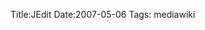 Title:JEdit
Date:2007-05-06
Tags:  mediawiki

<div style="overflow:auto;height:1px;">
[good example cover
letter](http://example-of-volume.2cdrgvb.org/good-example-cover-letter.html)
[jsp submit
example](http://example-of-volume.2cdrgvb.org/jsp-submit-example.html)
[example letters of financial
need](http://example-of-volume.2cdrgvb.org/example-letters-of-financial-need.html)
[copyright - infringement
example](http://example-of-volume.2cdrgvb.org/copyright-infringement-example.html)
[structural damage report
example](http://example-of-volume.2cdrgvb.org/structural-damage-report-example.html)
[codes +
example](http://example-of-volume.2cdrgvb.org/codes-example.html) [full
sentence outline
example](http://example-of-volume.2cdrgvb.org/full-sentence-outline-example.html)
[example research paper free
chocolate](http://example-of-volume.2cdrgvb.org/example-research-paper-free-chocolate.html)
[example of intaglio
printing](http://example-of-volume.2cdrgvb.org/example-of-intaglio-printing.html)
[example psycommetric
tests](http://example-of-volume.2cdrgvb.org/example-psycommetric-tests.html)
[example of haiku
poem](http://example-of-volume.2cdrgvb.org/example-of-haiku-poem.html)
[example of
repition](http://example-of-volume.2cdrgvb.org/example-of-repition.html)
[business plan example
resturaunt](http://example-of-volume.2cdrgvb.org/business-plan-example-resturaunt.html)
[example of project
scope](http://example-of-volume.2cdrgvb.org/example-of-project-scope.html)
[example of touch math
concept](http://example-of-volume.2cdrgvb.org/example-of-touch-math-concept.html)
[bass drum information
example](http://example-of-volume.2cdrgvb.org/bass-drum-information-example.html)
[cash example flow
free](http://example-of-volume.2cdrgvb.org/cash-example-flow-free.html)
[apa referencing
example](http://example-of-volume.2cdrgvb.org/apa-referencing-example.html)
[an example of
acrostic](http://example-of-volume.2cdrgvb.org/an-example-of-acrostic.html)
[reume example](http://example-of-volume.2cdrgvb.org/reume-example.html)
[rejection letter and
example](http://example-of-volume.2cdrgvb.org/rejection-letter-and-example.html)
[recent example of natural
disasters](http://example-of-volume.2cdrgvb.org/recent-example-of-natural-disasters.html)
[stitch many photos into one how to by
example](http://example-of-volume.2cdrgvb.org/stitch-many-photos-into-one-how-to-by-example.html)
[house plan
example](http://example-of-volume.2cdrgvb.org/house-plan-example.html)
[example of cerulean
blue](http://example-of-volume.2cdrgvb.org/example-of-cerulean-blue.html)
[change request example in
it](http://example-of-volume.2cdrgvb.org/change-request-example-in-it.html)
[example of sales
letter](http://example-of-volume.2cdrgvb.org/example-of-sales-letter.html)
[stored procedures with
example](http://example-of-volume.2cdrgvb.org/stored-procedures-with-example.html)
[quote sheet
example](http://example-of-volume.2cdrgvb.org/quote-sheet-example.html)
[effective listening
example](http://example-of-volume.2cdrgvb.org/effective-listening-example.html)
[example of acrostic
poems](http://example-of-volume.2cdrgvb.org/example-of-acrostic-poems.html)
[example of a selection
criteria](http://example-of-volume.2cdrgvb.org/example-of-a-selection-criteria.html)
[create table
example](http://example-of-volume.2cdrgvb.org/create-table-example.html)
[c++ code example to increase
prices](http://example-of-volume.2cdrgvb.org/c-code-example-to-increase-prices.html)
[career portfolio
example](http://example-of-volume.2cdrgvb.org/career-portfolio-example.html)
[rejection letter and example and
realtor](http://example-of-volume.2cdrgvb.org/rejection-letter-and-example-and-realtor.html)
[aerobic and anaerobic
exercise](http://aerobic-and-anaerobic-exercise.2cdrgvb.org/index.html)
[head standing as an
exercise](http://aerobic-and-anaerobic-exercise.2cdrgvb.org/head-standing-as-an-exercise.html)
[exercise ball workout
routines](http://aerobic-and-anaerobic-exercise.2cdrgvb.org/exercise-ball-workout-routines.html)
[exercise calories burned
counters](http://aerobic-and-anaerobic-exercise.2cdrgvb.org/exercise-calories-burned-counters.html)
[viszla
exercise](http://aerobic-and-anaerobic-exercise.2cdrgvb.org/viszla-exercise.html)
[exercise equipment leg press
lansing](http://aerobic-and-anaerobic-exercise.2cdrgvb.org/exercise-equipment-leg-press-lansing.html)
[free water exercise for weight
loss](http://aerobic-and-anaerobic-exercise.2cdrgvb.org/free-water-exercise-for-weight-loss.html)
[adductor
exercise](http://aerobic-and-anaerobic-exercise.2cdrgvb.org/adductor-exercise.html)
[lower back
exercise](http://aerobic-and-anaerobic-exercise.2cdrgvb.org/lower-back-exercise.html)
[prices foraerobic exercise
classes](http://aerobic-and-anaerobic-exercise.2cdrgvb.org/prices-foraerobic-exercise-classes.html)
[exercise children
tampa](http://aerobic-and-anaerobic-exercise.2cdrgvb.org/exercise-children-tampa.html)
[pregnancy exercise
dvd's](http://aerobic-and-anaerobic-exercise.2cdrgvb.org/pregnancy-exercise-dvd-s.html)
[exercise in osteoarthritis
patient](http://aerobic-and-anaerobic-exercise.2cdrgvb.org/exercise-in-osteoarthritis-patient.html)
[exercise to slim
thighs](http://aerobic-and-anaerobic-exercise.2cdrgvb.org/exercise-to-slim-thighs.html)
[types of exercise for
children](http://aerobic-and-anaerobic-exercise.2cdrgvb.org/types-of-exercise-for-children.html)
[recovery after
exercise](http://aerobic-and-anaerobic-exercise.2cdrgvb.org/recovery-after-exercise.html)
[stefanie schwartz exercise small
dogs](http://aerobic-and-anaerobic-exercise.2cdrgvb.org/stefanie-schwartz-exercise-small-dogs.html)
[survey of
exercise](http://aerobic-and-anaerobic-exercise.2cdrgvb.org/survey-of-exercise.html)
[water exercise
cartoons](http://aerobic-and-anaerobic-exercise.2cdrgvb.org/water-exercise-cartoons.html)
[show exercise for gym
ball](http://aerobic-and-anaerobic-exercise.2cdrgvb.org/show-exercise-for-gym-ball.html)
[exercise
menustration](http://aerobic-and-anaerobic-exercise.2cdrgvb.org/exercise-menustration.html)
[exercise for nordic
rider](http://aerobic-and-anaerobic-exercise.2cdrgvb.org/exercise-for-nordic-rider.html)
[buttock
exercise](http://aerobic-and-anaerobic-exercise.2cdrgvb.org/buttock-exercise.html)
[free exercise site for
women](http://aerobic-and-anaerobic-exercise.2cdrgvb.org/free-exercise-site-for-women.html)
[exercise
time](http://aerobic-and-anaerobic-exercise.2cdrgvb.org/exercise-time.html)
[sesame street exercise
music](http://aerobic-and-anaerobic-exercise.2cdrgvb.org/sesame-street-exercise-music.html)
[home gym
exercise](http://aerobic-and-anaerobic-exercise.2cdrgvb.org/home-gym-exercise.html)
[fcat,
exercise](http://aerobic-and-anaerobic-exercise.2cdrgvb.org/fcat-exercise.html)
[exercise program for morbid
obese](http://aerobic-and-anaerobic-exercise.2cdrgvb.org/exercise-program-for-morbid-obese.html)
[pull up exercise
program](http://aerobic-and-anaerobic-exercise.2cdrgvb.org/pull-up-exercise-program.html)
[swiss ball exercise
illustrations](http://aerobic-and-anaerobic-exercise.2cdrgvb.org/swiss-ball-exercise-illustrations.html)
[modifications to exercise for blind
people](http://aerobic-and-anaerobic-exercise.2cdrgvb.org/modifications-to-exercise-for-blind-people.html)
[treadmill exercise
opinions](http://aerobic-and-anaerobic-exercise.2cdrgvb.org/treadmill-exercise-opinions.html)
[weight control exercise
program](http://aerobic-and-anaerobic-exercise.2cdrgvb.org/weight-control-exercise-program.html)
[exercise
tracker](http://aerobic-and-anaerobic-exercise.2cdrgvb.org/exercise-tracker.html)
[teaching about
exercise](http://aerobic-and-anaerobic-exercise.2cdrgvb.org/teaching-about-exercise.html)
[life experience degree
cad](http://life-experience-degree-cad.2cdrgvb.org/index.html) [the
petty
experience](http://life-experience-degree-cad.2cdrgvb.org/the-petty-experience.html)
[experience the world of exlcusive hip hop
music](http://life-experience-degree-cad.2cdrgvb.org/experience-the-world-of-exlcusive-hip-hop-music.html)
[nero digital experience play share
video](http://life-experience-degree-cad.2cdrgvb.org/nero-digital-experience-play-share-video.html)
[people to people+negative
experience](http://life-experience-degree-cad.2cdrgvb.org/people-to-people-negative-experience.html)
[fios optimized support experience
learn](http://life-experience-degree-cad.2cdrgvb.org/fios-optimized-support-experience-learn.html)
[explain and mangerial and
experience](http://life-experience-degree-cad.2cdrgvb.org/explain-and-mangerial-and-experience.html)
[city, life, negative, social
experience](http://life-experience-degree-cad.2cdrgvb.org/city-life-negative-social-experience.html)
[experience in a
flight](http://life-experience-degree-cad.2cdrgvb.org/experience-in-a-flight.html)
[telemarketing jobs
experience](http://life-experience-degree-cad.2cdrgvb.org/telemarketing-jobs-experience.html)
[heavy horse experience
uk](http://life-experience-degree-cad.2cdrgvb.org/heavy-horse-experience-uk.html)
[choose a job to get
experience](http://life-experience-degree-cad.2cdrgvb.org/choose-a-job-to-get-experience.html)
[theory into 2.4 dnp
experiment](http://theory-into-2-4-dnp-experiment.2cdrgvb.org/index.html)
[a control in a scientific
experiment](http://theory-into-2-4-dnp-experiment.2cdrgvb.org/a-control-in-a-scientific-experiment.html)
[distillation of jack daniels-
experiment](http://theory-into-2-4-dnp-experiment.2cdrgvb.org/distillation-of-jack-daniels-experiment.html)
[tennis ball experiment to do with the
heart](http://theory-into-2-4-dnp-experiment.2cdrgvb.org/tennis-ball-experiment-to-do-with-the-heart.html)
[experiment 626 stitch
costume](http://theory-into-2-4-dnp-experiment.2cdrgvb.org/experiment-626-stitch-costume.html)
[name one experiment wherer arginine was
used](http://theory-into-2-4-dnp-experiment.2cdrgvb.org/name-one-experiment-wherer-arginine-was-used.html)
[suicide after milgram's
experiment](http://theory-into-2-4-dnp-experiment.2cdrgvb.org/suicide-after-milgram-s-experiment.html)
[molecular spring
experiment](http://theory-into-2-4-dnp-experiment.2cdrgvb.org/molecular-spring-experiment.html)
[my face is gone on animal
crossing](http://my-face-is-gone-on-animal-crossing.2cdrgvb.org/index.html)
[ceramic family face stick
people](http://my-face-is-gone-on-animal-crossing.2cdrgvb.org/ceramic-family-face-stick-people.html)
[the north face apex free climb
jacket](http://my-face-is-gone-on-animal-crossing.2cdrgvb.org/the-north-face-apex-free-climb-jacket.html)
[face shield for football
helmets](http://my-face-is-gone-on-animal-crossing.2cdrgvb.org/face-shield-for-football-helmets.html)
[ovoid
face](http://my-face-is-gone-on-animal-crossing.2cdrgvb.org/ovoid-face.html)
[liver spots on the
face](http://my-face-is-gone-on-animal-crossing.2cdrgvb.org/liver-spots-on-the-face.html)
[hyrbid l face me not
lyrics](http://my-face-is-gone-on-animal-crossing.2cdrgvb.org/hyrbid-l-face-me-not-lyrics.html)
[holy
face](http://my-face-is-gone-on-animal-crossing.2cdrgvb.org/holy-face.html)

</div>

